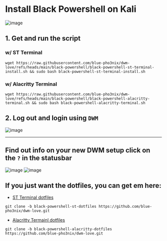 # Install Black Powershell on Kali

![image](https://github.com/user-attachments/assets/b1c1bb27-52ed-4f30-a8c0-925f596df899)

## 1. Get and run the script

### w/ ST Terminal

```
wget https://raw.githubusercontent.com/blue-pho3nix/dwm-love/refs/heads/main/black-powershell/black-powershell-st-terminal-install.sh && sudo bash black-powershell-st-terminal-install.sh
```

### w/ Alacritty Terminal

```
wget https://raw.githubusercontent.com/blue-pho3nix/dwm-love/refs/heads/main/black-powershell/black-powershell-alacritty-terminal.sh && sudo bash black-powershell-alacritty-terminal.sh
```

## 2. Log out and login using `DWM`

![image](https://github.com/user-attachments/assets/962e46d6-903b-499b-a6b9-9ae2094cf3a4)

--- 

## Find out info on your new DWM setup click on the `?` in the statusbar

![image](https://github.com/user-attachments/assets/35a1a856-4789-4bf9-8c2c-8700093652b9)
![image](https://github.com/user-attachments/assets/f32bb50f-72d9-4749-b3c5-def740e9582c)

## If you just want the dotfiles, you can get em here:
- [ST Terminal dotfiles](https://github.com/blue-pho3nix/dwm-love/tree/black-powershell-st-dotfiles)

```
git clone -b black-powershell-st-dotfiles https://github.com/blue-pho3nix/dwm-love.git
```

- [Alacritty Termainl dotfiles](https://github.com/blue-pho3nix/dwm-love/tree/black-powershell-alacritty-dotfiles)

```
git clone -b black-powershell-alacritty-dotfiles https://github.com/blue-pho3nix/dwm-love.git
```
